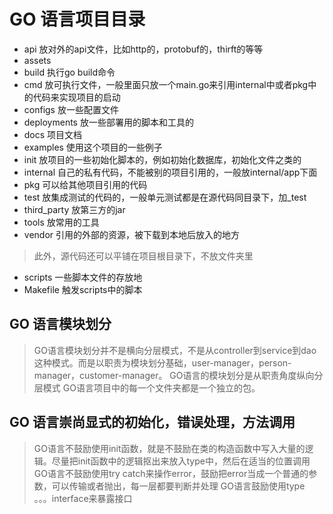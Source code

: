 # GO 语言项目目录

- api 放对外的api文件，比如http的，protobuf的，thirft的等等
- assets
- build 执行go build命令
- cmd 放可执行文件，一般里面只放一个main.go来引用internal中或者pkg中的代码来实现项目的启动
- configs 放一些配置文件
- deployments 放一些部署用的脚本和工具的
- docs 项目文档
- examples 使用这个项目的一些例子
- init 放项目的一些初始化脚本的，例如初始化数据库，初始化文件之类的
- internal 自己的私有代码，不能被别的项目引用的，一般放internal/app下面
- pkg 可以给其他项目引用的代码
- test 放集成测试的代码的，一般单元测试都是在源代码同目录下，加_test
- third_party 放第三方的jar
- tools 放常用的工具
- vendor 引用的外部的资源，被下载到本地后放入的地方

> 此外，源代码还可以平铺在项目根目录下，不放文件夹里


- scripts 一些脚本文件的存放地
- Makefile 触发scripts中的脚本

## GO 语言模块划分

> GO语言模块划分并不是横向分层模式，不是从controller到service到dao这种模式。而是以职责为模块划分基础，user-manager，person-manager，customer-manager。
> GO语言的模块划分是从职责角度纵向分层模式
> GO语言项目中的每一个文件夹都是一个独立的包。

## GO 语言崇尚显式的初始化，错误处理，方法调用

> GO语言不鼓励使用init函数，就是不鼓励在类的构造函数中写入大量的逻辑。尽量把init函数中的逻辑抠出来放入type中，然后在适当的位置调用
> GO语言不鼓励使用try catch来操作error，鼓励把error当成一个普通的参数，可以传输或者抛出，每一层都要判断并处理
> GO语言鼓励使用type 。。。interface来暴露接口
>
> 
